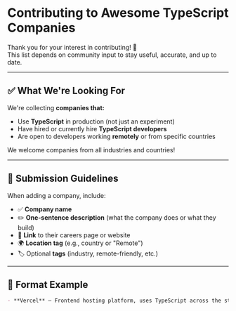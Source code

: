 # Contributing to Awesome TypeScript Companies

Thank you for your interest in contributing! 🚀  
This list depends on community input to stay useful, accurate, and up to date.

---

## ✅ What We're Looking For

We're collecting **companies that:**

- Use **TypeScript** in production (not just an experiment)
- Have hired or currently hire **TypeScript developers**
- Are open to developers working **remotely** or from specific countries

We welcome companies from all industries and countries!

---

## 📌 Submission Guidelines

When adding a company, include:

- ✅ **Company name**
- ✏️ **One-sentence description** (what the company does or what they build)
- 🔗 **Link** to their careers page or website
- 🌍 **Location tag** (e.g., country or "Remote")
- 🏷️ Optional **tags** (industry, remote-friendly, etc.)

---

## 📄 Format Example

```markdown
- **Vercel** – Frontend hosting platform, uses TypeScript across the stack. [Careers](https://vercel.com/careers)
